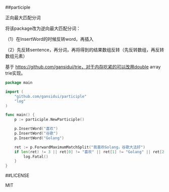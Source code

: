 ##participle

正向最大匹配分词

将该package改为逆向最大匹配分词：

（1）在InsertWord的时候反转word，再插入

（2）先反转sentence，再分词，再将得到的结果数组反转（先反转数组，再反转数组元素）


基于 https://github.com/gansidui/trie，对于内存吃紧的可以改用double array trie实现。

~~~go
package main

import (
	"github.com/gansidui/participle"
	"log"
)

func main() {
	p := participle.NewParticiple()

	p.InsertWord("喜欢")
	p.InsertWord("谷歌")
	p.InsertWord("Golang")

	ret := p.ForwardMaximumMatchSplit("我喜欢Golang，谷歌大法好")
	if len(ret) != 3 || ret[0] != "喜欢" || ret[1] != "Golang" || ret[2] != "谷歌" {
		log.Fatal()
	}
}

~~~


##LICENSE

MIT